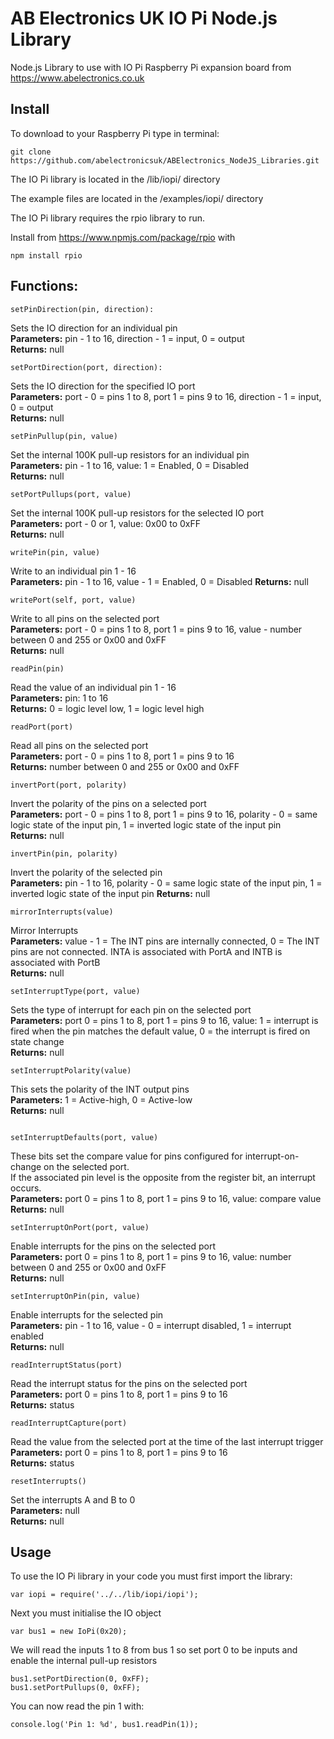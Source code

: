 # AB Electronics UK IO Pi Node.js Library


Node.js Library to use with IO Pi Raspberry Pi expansion board from https://www.abelectronics.co.uk

## Install

To download to your Raspberry Pi type in terminal: 

```
git clone https://github.com/abelectronicsuk/ABElectronics_NodeJS_Libraries.git
```
The IO Pi library is located in the /lib/iopi/ directory

The example files are located in the /examples/iopi/ directory

The IO Pi library requires the rpio library to run.

Install from https://www.npmjs.com/package/rpio with
```
npm install rpio
```


## Functions:

```
setPinDirection(pin, direction):
```
Sets the IO direction for an individual pin  
**Parameters:** pin - 1 to 16, direction - 1 = input, 0 = output  
**Returns:** null

```
setPortDirection(port, direction): 
```
Sets the IO direction for the specified IO port  
**Parameters:** port - 0 = pins 1 to 8, port 1 = pins 9 to 16, direction - 1 = input, 0 = output  
**Returns:** null

```
setPinPullup(pin, value)
```
Set the internal 100K pull-up resistors for an individual pin  
**Parameters:** pin - 1 to 16, value: 1 = Enabled, 0 = Disabled  
**Returns:** null

```
setPortPullups(port, value)
```
Set the internal 100K pull-up resistors for the selected IO port  
**Parameters:** port - 0 or 1, value: 0x00 to 0xFF  
**Returns:** null

```
writePin(pin, value)
```
Write to an individual pin 1 - 16  
**Parameters:** pin - 1 to 16, value - 1 = Enabled, 0 = Disabled
**Returns:** null
```
writePort(self, port, value)
```
Write to all pins on the selected port  
**Parameters:** port - 0 = pins 1 to 8, port 1 = pins 9 to 16, value -  number between 0 and 255 or 0x00 and 0xFF  
**Returns:** null
```
readPin(pin)
```
Read the value of an individual pin 1 - 16   
**Parameters:** pin: 1 to 16  
**Returns:** 0 = logic level low, 1 = logic level high
```
readPort(port)
```
Read all pins on the selected port  
**Parameters:** port - 0 = pins 1 to 8, port 1 = pins 9 to 16  
**Returns:** number between 0 and 255 or 0x00 and 0xFF
```
invertPort(port, polarity)
```
Invert the polarity of the pins on a selected port  
**Parameters:** port - 0 = pins 1 to 8, port 1 = pins 9 to 16, polarity - 0 = same logic state of the input pin, 1 = inverted logic state of the input pin  
**Returns:** null

```
invertPin(pin, polarity)
```
Invert the polarity of the selected pin  
**Parameters:** pin - 1 to 16, polarity - 0 = same logic state of the input pin, 1 = inverted logic state of the input pin
**Returns:** null
```
mirrorInterrupts(value)
```
Mirror Interrupts  
**Parameters:** value - 1 = The INT pins are internally connected, 0 = The INT pins are not connected. INTA is associated with PortA and INTB is associated with PortB  
**Returns:** null
```
setInterruptType(port, value)
```
Sets the type of interrupt for each pin on the selected port  
**Parameters:** port 0 = pins 1 to 8, port 1 = pins 9 to 16, value: 1 = interrupt is fired when the pin matches the default value, 0 = the interrupt is fired on state change  
**Returns:** null

```
setInterruptPolarity(value)
```
This sets the polarity of the INT output pins  
**Parameters:** 1 = Active-high, 0 = Active-low  
**Returns:** null  
```

setInterruptDefaults(port, value)
```
These bits set the compare value for pins configured for interrupt-on-change on the selected port.  
If the associated pin level is the opposite from the register bit, an interrupt occurs.    
**Parameters:** port 0 = pins 1 to 8, port 1 = pins 9 to 16, value: compare value  
**Returns:** null
```
setInterruptOnPort(port, value)
```
Enable interrupts for the pins on the selected port  
**Parameters:** port 0 = pins 1 to 8, port 1 = pins 9 to 16, value: number between 0 and 255 or 0x00 and 0xFF  
**Returns:** null

```
setInterruptOnPin(pin, value)
```
Enable interrupts for the selected pin  
**Parameters:** pin - 1 to 16, value - 0 = interrupt disabled, 1 = interrupt enabled  
**Returns:** null

```
readInterruptStatus(port)
```
Read the interrupt status for the pins on the selected port  
**Parameters:** port 0 = pins 1 to 8, port 1 = pins 9 to 16  
**Returns:** status

```
readInterruptCapture(port)
```
Read the value from the selected port at the time of the last interrupt trigger  
**Parameters:** port 0 = pins 1 to 8, port 1 = pins 9 to 16  
**Returns:** status
```
resetInterrupts()
```
Set the interrupts A and B to 0  
**Parameters:** null  
**Returns:** null

## Usage

To use the IO Pi library in your code you must first import the library:
```
var iopi = require('../../lib/iopi/iopi');
```

Next you must initialise the IO object

```
var bus1 = new IoPi(0x20);
```

We will read the inputs 1 to 8 from bus 1 so set port 0 to be inputs and enable the internal pull-up resistors 

```
bus1.setPortDirection(0, 0xFF);
bus1.setPortPullups(0, 0xFF);
```

You can now read the pin 1 with:
```
console.log('Pin 1: %d', bus1.readPin(1));
```
